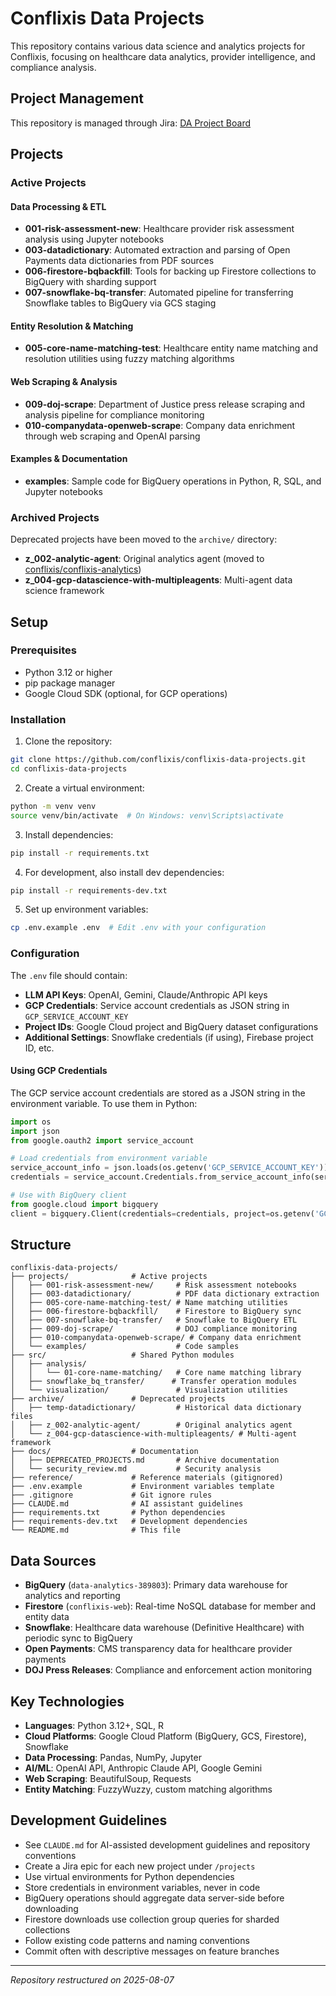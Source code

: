 # Conflixis Data Projects

This repository contains various data science and analytics projects for Conflixis, focusing on healthcare data analytics, provider intelligence, and compliance analysis.

## Project Management

This repository is managed through Jira: [DA Project Board](https://conflixis.atlassian.net/jira/software/projects/DA/boards/1)

## Projects

### Active Projects

#### Data Processing & ETL
- **001-risk-assessment-new**: Healthcare provider risk assessment analysis using Jupyter notebooks
- **003-datadictionary**: Automated extraction and parsing of Open Payments data dictionaries from PDF sources
- **006-firestore-bqbackfill**: Tools for backing up Firestore collections to BigQuery with sharding support
- **007-snowflake-bq-transfer**: Automated pipeline for transferring Snowflake tables to BigQuery via GCS staging

#### Entity Resolution & Matching
- **005-core-name-matching-test**: Healthcare entity name matching and resolution utilities using fuzzy matching algorithms

#### Web Scraping & Analysis
- **009-doj-scrape**: Department of Justice press release scraping and analysis pipeline for compliance monitoring
- **010-companydata-openweb-scrape**: Company data enrichment through web scraping and OpenAI parsing

#### Examples & Documentation
- **examples**: Sample code for BigQuery operations in Python, R, SQL, and Jupyter notebooks

### Archived Projects
Deprecated projects have been moved to the `archive/` directory:
- **z_002-analytic-agent**: Original analytics agent (moved to [conflixis/conflixis-analytics](https://github.com/conflixis/conflixis-analytics))
- **z_004-gcp-datascience-with-multipleagents**: Multi-agent data science framework

## Setup

### Prerequisites
- Python 3.12 or higher
- pip package manager
- Google Cloud SDK (optional, for GCP operations)

### Installation

1. Clone the repository:
```bash
git clone https://github.com/conflixis/conflixis-data-projects.git
cd conflixis-data-projects
```

2. Create a virtual environment:
```bash
python -m venv venv
source venv/bin/activate  # On Windows: venv\Scripts\activate
```

3. Install dependencies:
```bash
pip install -r requirements.txt
```

4. For development, also install dev dependencies:
```bash
pip install -r requirements-dev.txt
```

5. Set up environment variables:
```bash
cp .env.example .env  # Edit .env with your configuration
```

### Configuration

The `.env` file should contain:
- **LLM API Keys**: OpenAI, Gemini, Claude/Anthropic API keys
- **GCP Credentials**: Service account credentials as JSON string in `GCP_SERVICE_ACCOUNT_KEY`
- **Project IDs**: Google Cloud project and BigQuery dataset configurations
- **Additional Settings**: Snowflake credentials (if using), Firebase project ID, etc.

#### Using GCP Credentials

The GCP service account credentials are stored as a JSON string in the environment variable. To use them in Python:

```python
import os
import json
from google.oauth2 import service_account

# Load credentials from environment variable
service_account_info = json.loads(os.getenv('GCP_SERVICE_ACCOUNT_KEY'))
credentials = service_account.Credentials.from_service_account_info(service_account_info)

# Use with BigQuery client
from google.cloud import bigquery
client = bigquery.Client(credentials=credentials, project=os.getenv('GCP_PROJECT_ID'))
```

## Structure

```
conflixis-data-projects/
├── projects/              # Active projects
│   ├── 001-risk-assessment-new/     # Risk assessment notebooks
│   ├── 003-datadictionary/          # PDF data dictionary extraction
│   ├── 005-core-name-matching-test/ # Name matching utilities
│   ├── 006-firestore-bqbackfill/    # Firestore to BigQuery sync
│   ├── 007-snowflake-bq-transfer/   # Snowflake to BigQuery ETL
│   ├── 009-doj-scrape/              # DOJ compliance monitoring
│   ├── 010-companydata-openweb-scrape/ # Company data enrichment
│   └── examples/                    # Code samples
├── src/                   # Shared Python modules
│   ├── analysis/          
│   │   └── 01-core-name-matching/   # Core name matching library
│   ├── snowflake_bq_transfer/      # Transfer operation modules
│   └── visualization/               # Visualization utilities
├── archive/               # Deprecated projects
│   ├── temp-datadictionary/         # Historical data dictionary files
│   ├── z_002-analytic-agent/        # Original analytics agent
│   └── z_004-gcp-datascience-with-multipleagents/ # Multi-agent framework
├── docs/                  # Documentation
│   ├── DEPRECATED_PROJECTS.md       # Archive documentation
│   └── security_review.md           # Security analysis
├── reference/             # Reference materials (gitignored)
├── .env.example           # Environment variables template
├── .gitignore             # Git ignore rules
├── CLAUDE.md              # AI assistant guidelines
├── requirements.txt       # Python dependencies
├── requirements-dev.txt   # Development dependencies
└── README.md              # This file
```

## Data Sources

- **BigQuery** (`data-analytics-389803`): Primary data warehouse for analytics and reporting
- **Firestore** (`conflixis-web`): Real-time NoSQL database for member and entity data
- **Snowflake**: Healthcare data warehouse (Definitive Healthcare) with periodic sync to BigQuery
- **Open Payments**: CMS transparency data for healthcare provider payments
- **DOJ Press Releases**: Compliance and enforcement action monitoring

## Key Technologies

- **Languages**: Python 3.12+, SQL, R
- **Cloud Platforms**: Google Cloud Platform (BigQuery, GCS, Firestore), Snowflake
- **Data Processing**: Pandas, NumPy, Jupyter
- **AI/ML**: OpenAI API, Anthropic Claude API, Google Gemini
- **Web Scraping**: BeautifulSoup, Requests
- **Entity Matching**: FuzzyWuzzy, custom matching algorithms

## Development Guidelines

- See `CLAUDE.md` for AI-assisted development guidelines and repository conventions
- Create a Jira epic for each new project under `/projects`
- Use virtual environments for Python dependencies
- Store credentials in environment variables, never in code
- BigQuery operations should aggregate data server-side before downloading
- Firestore downloads use collection group queries for sharded collections
- Follow existing code patterns and naming conventions
- Commit often with descriptive messages on feature branches

---
*Repository restructured on 2025-08-07*
